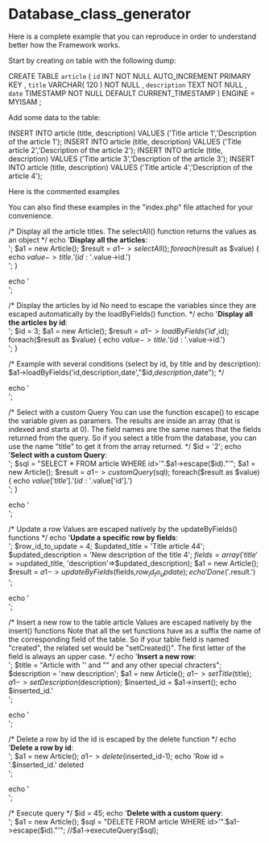 Database_class_generator
========================

Here is a complete example that you can reproduce in order to understand better how the Framework works.

Start by creating on table with the following dump:

CREATE TABLE `article` (
`id` INT NOT NULL AUTO_INCREMENT PRIMARY KEY ,
`title` VARCHAR( 120 ) NOT NULL ,
`description` TEXT NOT NULL ,
`date` TIMESTAMP NOT NULL DEFAULT CURRENT_TIMESTAMP
) ENGINE = MYISAM ;

Add some data to the table:

INSERT INTO article (title, description) VALUES ('Title article 1','Description of the article 1');
INSERT INTO article (title, description) VALUES ('Title article 2','Description of the article 2');
INSERT INTO article (title, description) VALUES ('Title article 3','Description of the article 3');
INSERT INTO article (title, description) VALUES ('Title article 4','Description of the article 4');

Here is the commented examples

You can also find these examples in the "index.php" file attached for your convenience.

/*
Display all the article titles.
The selectAll() function returns the values as an object
*/
echo '<b>Display all the articles</b>: <br>';
$a1 = new Article();
$result = $a1->selectAll();
foreach($result as $value) { 
echo $value->title.' (id: '.$value->id.')<br>';
}

echo '<br>';

/*
Display the articles by id
No need to escape the variables since they are escaped automatically by the loadByFields() function.
*/
echo '<b>Display all the articles by id</b>: <br>';
$id = 3;
$a1 = new Article();
$result = $a1->loadByFields('id',$id);
foreach($result as $value) { 
echo $value->title.' (id: '.$value->id.')<br>';
}

/*
Example with several conditions (select by id, by title and by description):
$a1->loadByFields('id,description,date',"$id,$description,$date");
*/

echo '<br>';

/*
Select with a custom Query
You can use the function escape() to escape the variable given as paramers.
The results are inside an array (that is indexed and starts at 0).
The field names are the same names that the fields returned from the query. So if you select a title from the database, you can use the name "title" to get it from the array returned.
*/
$id = '2';
echo '<b>Select with a custom Query</b>: <br>';
$sql = "SELECT * FROM article WHERE id>'".$a1->escape($id)."'";
$a1 = new Article();
$result = $a1->customQuery($sql);
foreach($result as $value) {
echo $value['title'].' (id: '.$value['id'].')<br>';
}

echo '<br>';

/*
Update a row
Values are escaped natively by the updateByFields() functions
*/
echo '<b>Update a specific row by fields</b>: <br>';
$row_id_to_update = 4;
$updated_title = 'Title article 44';
$updated_description = 'New description of the title 4';
$fields = array('title'=>$updated_title, 'description'=>$updated_description);
$a1 = new Article();
$result = $a1->updateByFields($fields,$row_id_to_update);
echo 'Done ('.$result.')<br>';

echo '<br>';

/*
Insert a new row to the table article
Values are escaped natively by the insert() functions
Note that all the set functions have as a suffix the name of the corresponding field of the table.
So if your table field is named "created", the related set would be "setCreated()". 
The first letter of the field is always an upper case.
*/
echo '<b>Insert a new row</b>: <br>';
$title = "Article with '' and \"\" and any other special chracters";
$description = 'new description';
$a1 = new Article();
$a1->setTitle($title);
$a1->setDescription($description);
$inserted_id = $a1->insert();
echo $inserted_id.'<br>';

echo '<br>';

/*
Delete a row by id
the id is escaped by the delete function
*/
echo '<b>Delete a row by id</b>: <br>';
$a1 = new Article();
$a1->delete($inserted_id-1);
echo 'Row id = '.$inserted_id.' deleted<br>';

echo '<br>';

/*
Execute query
*/
$id = 45;
echo '<b>Delete with a custom query</b>: <br>';
$a1 = new Article();
$sql = "DELETE FROM article WHERE id>'".$a1->escape($id)."'";
//$a1->executeQuery($sql); 
